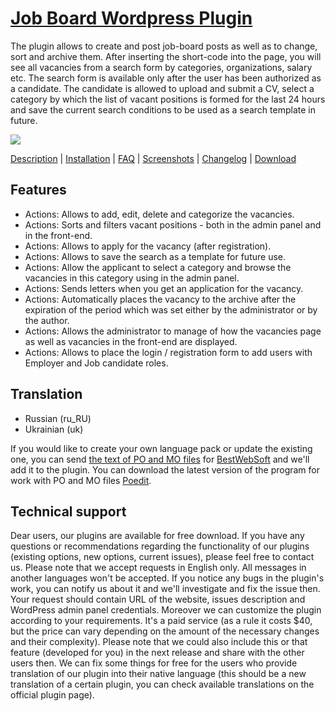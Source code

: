 <a href="http://bestwebsoft.com/plugin/job-board/" target=_blank>Job Board Wordpress Plugin</a> 
==========================

The plugin allows to create and post job-board posts as well as to change, sort and archive them. After inserting the short-code into the page, you will see all vacancies from a search form by categories, organizations, salary etc. The search form is available only after the user has been authorized as a candidate. The candidate is allowed to upload and submit a CV, select a category by which the list of vacant positions is formed for the last 24 hours and save the current search conditions to be used as a search template in future. 

<img src="http://bestwebsoft.com/wp-content/uploads/2014/07/job-board-banner-website.jpg" />

<a href="http://bestwebsoft.com/products/job-board/description" target=_blank>Description</a> | 
<a href="http://bestwebsoft.com/products/job-board/installation" target=_blank>Installation</a> | 
<a href="http://bestwebsoft.com/products/job-board/faq" target=_blank>FAQ</a> | 
<a href="http://bestwebsoft.com/products/job-board/screenshots" target=_blank>Screenshots</a> | 
<a href="http://bestwebsoft.com/products/job-board/changelog" target=_blank>Changelog</a> | 
<a href="http://bestwebsoft.com/products/job-board/download" target=_blank>Download</a>


Features
--------------------------
* Actions: Allows to add, edit, delete and categorize the vacancies.
* Actions: Sorts and filters vacant positions - both in the admin panel and in the front-end.
* Actions: Allows to apply for the vacancy (after registration).
* Actions: Allows to save the search as a template for future use.
* Actions: Allow the applicant to select a category and browse the vacancies in this category using in the admin panel.
* Actions: Sends letters when you get an application for the vacancy.
* Actions: Automatically places the vacancy to the archive after the expiration of the period which was set either by the administrator or by the author.
* Actions: Allows the administrator to manage of how the vacancies page as well as vacancies in the front-end are displayed.
* Actions: Allows to place the login / registration form to add users with Employer and Job candidate roles.

Translation
--------------------------
* Russian (ru_RU)
* Ukrainian (uk)

If you would like to create your own language pack or update the existing one, you can send <a href="http://codex.wordpress.org/Translating_WordPress" target="_blank">the text of PO and MO files</a> for <a href="http://support.bestwebsoft.com" target="_blank">BestWebSoft</a> and we'll add it to the plugin. You can download the latest version of the program for work with PO and MO files <a href="http://www.poedit.net/download.php" target="_blank">Poedit</a>.

Technical support
--------------------------
Dear users, our plugins are available for free download. If you have any questions or recommendations regarding the functionality of our plugins (existing options, new options, current issues), please feel free to contact us. Please note that we accept requests in English only. All messages in another languages won't be accepted. If you notice any bugs in the plugin's work, you can notify us about it and we'll investigate and fix the issue then. Your request should contain URL of the website, issues description and WordPress admin panel credentials. Moreover we can customize the plugin according to your requirements. It's a paid service (as a rule it costs $40, but the price can vary depending on the amount of the necessary changes and their complexity). Please note that we could also include this or that feature (developed for you) in the next release and share with the other users then. We can fix some things for free for the users who provide translation of our plugin into their native language (this should be a new translation of a certain plugin, you can check available translations on the official plugin page). 
